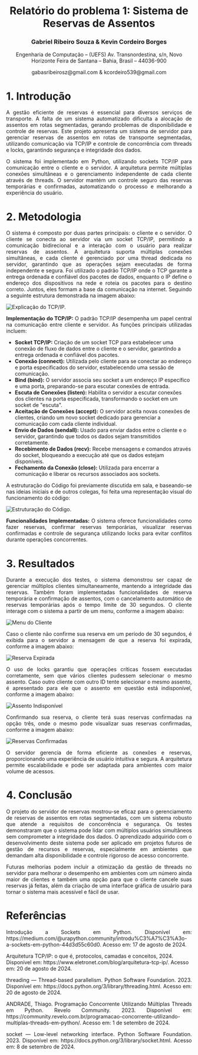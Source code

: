 <div align="center">
  <h1>
      Relatório do problema 1: Sistema de Reservas de Assentos
  </h1>

  <h3>
    Gabriel Ribeiro Souza & Kevin Cordeiro Borges
  </h3>

  <p>
    Engenharia de Computação – (UEFS)
    Av. Transnordestina, s/n, Novo Horizonte
    Feira de Santana – Bahia, Brasil – 44036-900
  </p>

  <center>gabasribeirosz@gmail.com & kcordeiro539@gmail.com</center>

</div>

# 1. Introdução

<p style="text-align: justify;">
  A gestão eficiente de reservas é essencial para diversos serviços de transporte. A falta de um sistema automatizado dificulta a alocação de assentos em rotas segmentadas, gerando problemas de disponibilidade e controle de reservas. Este projeto apresenta um sistema de servidor para gerenciar reservas de assentos em rotas de transporte segmentadas, utilizando comunicação via TCP/IP e controle de concorrência com threads e locks, garantindo segurança e integridade dos dados.
</p>

<p style="text-align: justify;">
  O sistema foi implementado em Python, utilizando sockets TCP/IP para comunicação entre o cliente e o servidor. A arquitetura permite múltiplas conexões simultâneas e o gerenciamento independente de cada cliente através de threads. O servidor mantém um controle seguro das reservas temporárias e confirmadas, automatizando o processo e melhorando a experiência do usuário.
</p>

# 2. Metodologia

<p style="text-align: justify;">
  O sistema é composto por duas partes principais: o cliente e o servidor. O cliente se conecta ao servidor via um socket TCP/IP, permitindo a comunicação bidirecional e a interação com o usuário para realizar reservas de assentos. A arquitetura suporta múltiplas conexões simultâneas, e cada cliente é gerenciado por uma thread dedicada no servidor, garantindo que as operações sejam executadas de forma independente e segura. Foi utilizado
o padrão TCP/IP onde o TCP garante a entrega ordenada e confiável dos pacotes de dados, enquanto o IP define o endereço dos dispositivos na rede e roteia os pacotes para o destino correto. Juntos, eles formam a base da comunicação na internet. Seguindo a seguinte estrutura demonstrada na imagem abaixo:
</p>

![Explicação do TCP/IP.](https://github.com/grsouzaecomp/redes-pbl-1/blob/main/images/explicacao_tcp_ip.png)

<p style="text-align: justify;">
  <b>Implementação do TCP/IP:</b> O padrão TCP/IP desempenha um papel central na comunicação entre cliente e servidor. As funções principais utilizadas incluem:
</p>

<ul>
  <li><b>Socket TCP/IP:</b> Criação de um socket TCP para estabelecer uma conexão de fluxo de dados entre o cliente e o servidor, garantindo a entrega ordenada e confiável dos pacotes.</li>
  <li><b>Conexão (connect):</b> Utilizada pelo cliente para se conectar ao endereço e porta especificados do servidor, estabelecendo uma sessão de comunicação.</li>
  <li><b>Bind (bind):</b> O servidor associa seu socket a um endereço IP específico e uma porta, preparando-se para escutar conexões de entrada.</li>
  <li><b>Escuta de Conexões (listen):</b> Habilita o servidor a escutar conexões dos clientes na porta especificada, transformando o socket em um socket de "escuta".</li>
  <li><b>Aceitação de Conexões (accept):</b> O servidor aceita novas conexões de clientes, criando um novo socket dedicado para gerenciar a comunicação com cada cliente individual.</li>
  <li><b>Envio de Dados (sendall):</b> Usado para enviar dados entre o cliente e o servidor, garantindo que todos os dados sejam transmitidos corretamente.</li>
  <li><b>Recebimento de Dados (recv):</b> Recebe mensagens e comandos através do socket, bloqueando a execução até que os dados estejam disponíveis.</li>
  <li><b>Fechamento da Conexão (close):</b> Utilizada para encerrar a comunicação e liberar os recursos associados aos sockets.</li>
</ul>

<p style="text-align: justify;">
  A estruturação do Código foi previamente discutida em sala, e baseando-se nas ideias iniciais e de outros colegas, foi feita uma representação visual do funcionamento do código:
</p>

![Estruturação do Código.](https://github.com/grsouzaecomp/redes-pbl-1/blob/main/images/estrutura_codigo.png)

<p style="text-align: justify;">
  <b>Funcionalidades Implementadas:</b> O sistema oferece funcionalidades como fazer reservas, confirmar reservas temporárias, visualizar reservas confirmadas e controle de segurança utilizando locks para evitar conflitos durante operações concorrentes.
</p>

# 3. Resultados

<p style="text-align: justify;">
  Durante a execução dos testes, o sistema demonstrou ser capaz de gerenciar múltiplos clientes simultaneamente, mantendo a integridade das reservas. Também foram implementadas funcionalidades de reserva temporária e confirmação de assentos, com o cancelamento automático de reservas temporárias após o tempo limite de 30 segundos. O cliente interage com o sistema a partir de um menu, conforme a imagem abaixo:
</p>

![Menu do Cliente](https://github.com/grsouzaecomp/redes-pbl-1/blob/main/images/menu_principal.png)

<p style="text-align: justify;">
Caso o cliente não confirme sua reserva em um período de 30 segundos, é exibida para o servidor a mensagem de que a reserva foi expirada, conforme a imagem abaixo:
</p>

![Reserva Expirada](https://github.com/grsouzaecomp/redes-pbl-1/blob/main/images/reserva_expirada.png)

<p style="text-align: justify;">
O uso de locks garantiu que operações críticas fossem executadas corretamente, sem que vários clientes pudessem selecionar o mesmo assento. Caso outro cliente com outro ID tente selecionar o mesmo assento, é apresentado para ele que o assento em questão está indisponível, conforme a imagem abaixo:
</p>

![Assento Indisponível](https://github.com/grsouzaecomp/redes-pbl-1/blob/main/images/assento_indisponivel.png)

<p style="text-align: justify;">
Confirmando sua reserva, o cliente terá suas reservas confirmadas na opção três, onde o mesmo pode visualizar suas reservas confirmadas, conforme a imagem abaixo:
</p>

![Reservas Confirmadas](https://github.com/grsouzaecomp/redes-pbl-1/blob/main/images/reserva_confirmada.png)

<p style="text-align: justify;">
  O servidor gerencia de forma eficiente as conexões e reservas, proporcionando uma experiência de usuário intuitiva e segura. A arquitetura permite escalabilidade e pode ser adaptada para ambientes com maior volume de acessos.
</p>

# 4. Conclusão

<p style="text-align: justify;">
  O projeto do servidor de reservas mostrou-se eficaz para o gerenciamento de reservas de assentos em rotas segmentadas, com um sistema robusto que atende a requisitos de concorrência e segurança. Os testes demonstraram que o sistema pode lidar com múltiplos usuários simultâneos sem comprometer a integridade dos dados. O aprendizado adquirido com o desenvolvimento deste sistema pode ser aplicado em projetos futuros de gestão de recursos e reservas, especialmente em ambientes que demandam alta disponibilidade e controle rigoroso de acesso concorrente.
</p>

<p style="text-align: justify;">
  Futuras melhorias podem incluir a otimização da gestão de threads no servidor para melhorar o desempenho em ambientes com um número ainda maior de clientes e também uma opção para que o cliente cancele suas reservas já feitas, além da criação de uma interface gráfica de usuário para tornar o sistema mais acessível e fácil de usar.
</p>

# Referências

<p style="text-align: justify;">
  Introdução a Sockets em Python. Disponível em: https://medium.com/@urapython.community/introdu%C3%A7%C3%A3o-a-sockets-em-python-44d3d55c60d0. Acesso em: 17 de agosto de 2024.
</p>

<p styler="text-align: justify;">
  Arquitetura TCP/IP: o que é, protocolos, camadas e conceitos, 2024. Disponível em: https://www.eletronet.com/blog/arquitetura-tcp-ip/. Acesso em: 20 de agosto de 2024.
</p>

<p style="text-align: justify;">
  threading — Thread-based parallelism. Python Software Foundation. 2023. Disponível em: https://docs.python.org/3/library/threading.html. Acesso em: 20 de agosto de 2024.
</p>

<p style="text-align: justify;">
  ANDRADE, Thiago. Programação Concorrente Utilizando Múltiplas Threads em Python. Revelo Community. 2023. Disponível em: https://community.revelo.com.br/programacao-concorrente-utilizando-multiplas-threads-em-python/. Acesso em: 1 de setembro de 2024.
</p>

<p style="text-align: justify;">
  socket — Low-level networking interface. Python Software Foundation. 2023. Disponível em: https://docs.python.org/3/library/socket.html. Acesso em: 8 de setembro de 2024.
</p>
